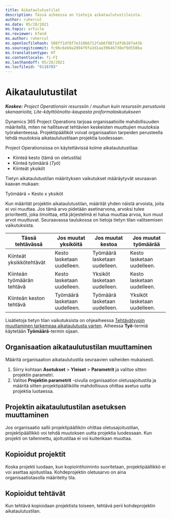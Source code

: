 ```yaml
---
title: Aikataulutustilat
description: Tässä aiheessa on tietoja aikataulutustiloista.
author: ruhercul
ms.date: 05/28/2021
ms.topic: article
ms.reviewer: kfend
ms.author: ruhercul
ms.openlocfilehash: 508ff1df8f7e31066712fab6f8871dfdb107a43b
ms.sourcegitcommit: fc96c6eb9a2094f9fa3d1ae39646730ef9d558ba
ms.translationtype: HT
ms.contentlocale: fi-FI
ms.lasthandoff: 05/28/2021
ms.locfileid: "6116703"
---
```

# <a name="scheduling-modes"></a>Aikataulutustilat

_**Koskee:** Project Operationsin resurssiin / muuhun kuin resurssiin perustuvia skenaarioita, Lite-käyttöönotto-kaupasta proformalaskutukseen_


Dynamics 365 Project Operations tarjoaa organisaatioille mahdollisuuden määritellä, miten ne hallitsevat tehtävien keskeisten muuttujien muutoksia työrakenteessa. Projektipäälliköt voivat organisaation tarpeiden perusteella tehdä muutoksia aikataulutustilaan projektia luodessaan.

Project Operationsissa on käytettävissä kolme aikataulutustilaa:

  - Kiinteä kesto (tämä on oletustila)
  - Kiinteä työmäärä (*Työ*)
  - Kiinteät yksiköt

Tietyn aikataulutustilan määrityksen vaikutukset määräytyvät seuraavan kaavan mukaan:

  Työmäärä = Kesto x yksiköt

Kun määrität projektin aikataulutustilan, määrität yhden näistä arvoista, joita ei voi muuttaa. Jos tämä arvo pidetään asetinarvona, arvoksi tulee prioriteetti, joka ilmoittaa, että järjestelmä ei halua muuttaa arvoa, kun muut arvot muuttuvat. Seuraavassa taulukossa on tietoja tietyn tilan valitsemisen vaikutuksista.

| **Tässä tehtävässä**             | **Jos muutat yksiköitä**   | **Jos muutat kestoa** | **Jos muutat työmäärää**  |
|----------------------|---------------------------|----------------------------|---------------------------|
| Kiinteät yksikkötehtävät     | Kesto lasketaan uudelleen. | Työmäärä lasketaan uudelleen.    | Kesto lasketaan uudelleen. |
| Kiinteän työmäärän tehtävä    | Kesto lasketaan uudelleen. | Yksiköt lasketaan uudelleen.    | Kesto lasketaan uudelleen. |
| Kiinteän keston tehtävä  | Työmäärä lasketaan uudelleen.   | Työmäärä lasketaan uudelleen.    | Yksiköt lasketaan uudelleen.   |

Lisätietoja tietyn tilan vaikutuksista on ohjeaiheessa [Tehtävätyypin muuttaminen tarkempaa aikataulutusta varten](https://support.microsoft.com/en-us/office/change-the-task-type-for-more-accurate-scheduling-b0b969ad-45bc-4e9e-8967-435587548a72). Aiheessa **Työ**-termiä käytetään **Työmäärä**-termin sijaan.

## <a name="change-the-organizations-scheduling-mode"></a>Organisaation aikataulutustilan muuttaminen

Määritä organisaation aikataulutustila seuraavien vaiheiden mukaisesti.

1. Siirry kohtaan **Asetukset** \> **Yleiset** \> **Parametrit** ja valitse sitten projektin parametri. 
2. Valitse **Projektin parametrit** -sivulla organisaation oletusajoitustila ja määritä sitten projektipäällikölle mahdollisuus ohittaa asetus uutta projektia luotaessa.

## <a name="change-the-scheduling-mode-setting-on-a-project"></a>Projektin aikataulutustilan asetuksen muuttaminen

Jos organisaatio sallii projektipäällikön ohittaa oletusajoitustilan, projektipäällikkö voi tehdä muutoksen uutta projektia luodessaan. Kun projekti on tallennettu, ajoitustilaa ei voi kuitenkaan muuttaa.

## <a name="copied-projects"></a>Kopioidut projektit

Koska projekti luodaan, kun kopiointitoiminto suoritetaan, projektipäällikkö ei voi asettaa ajoitustilaa. Kohdeprojektin oletusarvo on aina organisaatiotasolla määritetty tila.

## <a name="copied-tasks"></a>Kopioidut tehtävät

Kun tehtävä kopioidaan projektista toiseen, tehtävä perii kohdeprojektin aikataulutustilan.
